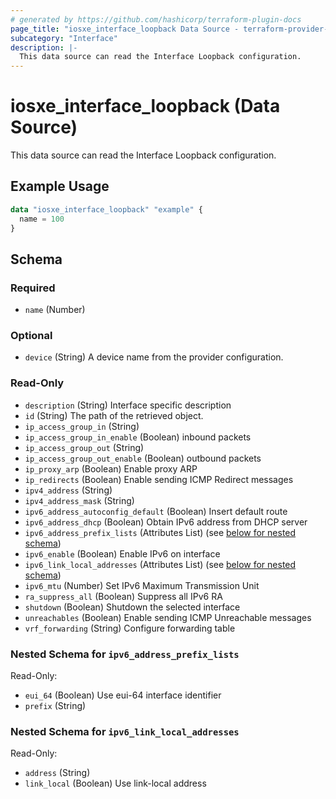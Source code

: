 ```yaml
---
# generated by https://github.com/hashicorp/terraform-plugin-docs
page_title: "iosxe_interface_loopback Data Source - terraform-provider-iosxe"
subcategory: "Interface"
description: |-
  This data source can read the Interface Loopback configuration.
---
```


# iosxe_interface_loopback (Data Source)

This data source can read the Interface Loopback configuration.

## Example Usage

```terraform
data "iosxe_interface_loopback" "example" {
  name = 100
}
```

<!-- schema generated by tfplugindocs -->
## Schema

### Required

- `name` (Number)

### Optional

- `device` (String) A device name from the provider configuration.

### Read-Only

- `description` (String) Interface specific description
- `id` (String) The path of the retrieved object.
- `ip_access_group_in` (String)
- `ip_access_group_in_enable` (Boolean) inbound packets
- `ip_access_group_out` (String)
- `ip_access_group_out_enable` (Boolean) outbound packets
- `ip_proxy_arp` (Boolean) Enable proxy ARP
- `ip_redirects` (Boolean) Enable sending ICMP Redirect messages
- `ipv4_address` (String)
- `ipv4_address_mask` (String)
- `ipv6_address_autoconfig_default` (Boolean) Insert default route
- `ipv6_address_dhcp` (Boolean) Obtain IPv6 address from DHCP server
- `ipv6_address_prefix_lists` (Attributes List) (see [below for nested schema](#nestedatt--ipv6_address_prefix_lists))
- `ipv6_enable` (Boolean) Enable IPv6 on interface
- `ipv6_link_local_addresses` (Attributes List) (see [below for nested schema](#nestedatt--ipv6_link_local_addresses))
- `ipv6_mtu` (Number) Set IPv6 Maximum Transmission Unit
- `ra_suppress_all` (Boolean) Suppress all IPv6 RA
- `shutdown` (Boolean) Shutdown the selected interface
- `unreachables` (Boolean) Enable sending ICMP Unreachable messages
- `vrf_forwarding` (String) Configure forwarding table

<a id="nestedatt--ipv6_address_prefix_lists"></a>
### Nested Schema for `ipv6_address_prefix_lists`

Read-Only:

- `eui_64` (Boolean) Use eui-64 interface identifier
- `prefix` (String)


<a id="nestedatt--ipv6_link_local_addresses"></a>
### Nested Schema for `ipv6_link_local_addresses`

Read-Only:

- `address` (String)
- `link_local` (Boolean) Use link-local address
